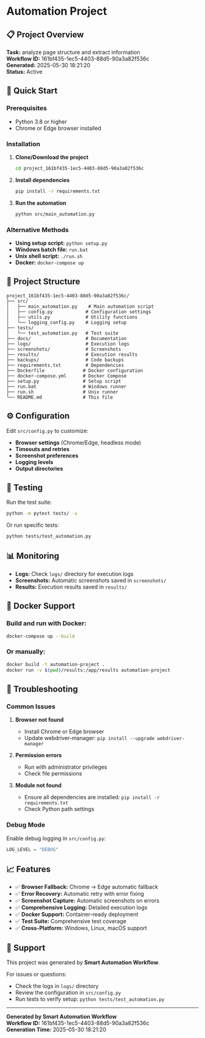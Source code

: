 # Automation Project

## 📋 Project Overview

**Task:** analyze page structure and extract information  
**Workflow ID:** 161bf435-1ec5-4403-88d5-90a3a82f536c  
**Generated:** 2025-05-30 18:21:20  
**Status:** Active

## 🚀 Quick Start

### Prerequisites
- Python 3.8 or higher
- Chrome or Edge browser installed

### Installation

1. **Clone/Download the project**
   ```bash
   cd project_161bf435-1ec5-4403-88d5-90a3a82f536c
   ```

2. **Install dependencies**
   ```bash
   pip install -r requirements.txt
   ```

3. **Run the automation**
   ```bash
   python src/main_automation.py
   ```

### Alternative Methods

- **Using setup script:** `python setup.py`
- **Windows batch file:** `run.bat`
- **Unix shell script:** `./run.sh`
- **Docker:** `docker-compose up`

## 📁 Project Structure

```
project_161bf435-1ec5-4403-88d5-90a3a82f536c/
├── src/
│   ├── main_automation.py    # Main automation script
│   ├── config.py            # Configuration settings
│   ├── utils.py             # Utility functions
│   └── logging_config.py    # Logging setup
├── tests/
│   └── test_automation.py   # Test suite
├── docs/                    # Documentation
├── logs/                    # Execution logs
├── screenshots/             # Screenshots
├── results/                 # Execution results
├── backups/                 # Code backups
├── requirements.txt         # Dependencies
├── Dockerfile              # Docker configuration
├── docker-compose.yml      # Docker Compose
├── setup.py                # Setup script
├── run.bat                 # Windows runner
├── run.sh                  # Unix runner
└── README.md               # This file
```

## ⚙️ Configuration

Edit `src/config.py` to customize:

- **Browser settings** (Chrome/Edge, headless mode)
- **Timeouts and retries**
- **Screenshot preferences**
- **Logging levels**
- **Output directories**

## 🧪 Testing

Run the test suite:
```bash
python -m pytest tests/ -v
```

Or run specific tests:
```bash
python tests/test_automation.py
```

## 📊 Monitoring

- **Logs:** Check `logs/` directory for execution logs
- **Screenshots:** Automatic screenshots saved in `screenshots/`
- **Results:** Execution results saved in `results/`

## 🐳 Docker Support

### Build and run with Docker:
```bash
docker-compose up --build
```

### Or manually:
```bash
docker build -t automation-project .
docker run -v $(pwd)/results:/app/results automation-project
```

## 🔧 Troubleshooting

### Common Issues

1. **Browser not found**
   - Install Chrome or Edge browser
   - Update webdriver-manager: `pip install --upgrade webdriver-manager`

2. **Permission errors**
   - Run with administrator privileges
   - Check file permissions

3. **Module not found**
   - Ensure all dependencies are installed: `pip install -r requirements.txt`
   - Check Python path settings

### Debug Mode

Enable debug logging in `src/config.py`:
```python
LOG_LEVEL = "DEBUG"
```

## 📈 Features

- ✅ **Browser Fallback:** Chrome → Edge automatic fallback
- ✅ **Error Recovery:** Automatic retry with error fixing
- ✅ **Screenshot Capture:** Automatic screenshots on errors
- ✅ **Comprehensive Logging:** Detailed execution logs
- ✅ **Docker Support:** Container-ready deployment
- ✅ **Test Suite:** Comprehensive test coverage
- ✅ **Cross-Platform:** Windows, Linux, macOS support

## 🤝 Support

This project was generated by **Smart Automation Workflow**.

For issues or questions:
- Check the logs in `logs/` directory
- Review the configuration in `src/config.py`
- Run tests to verify setup: `python tests/test_automation.py`

---

**Generated by Smart Automation Workflow**  
**Workflow ID:** 161bf435-1ec5-4403-88d5-90a3a82f536c  
**Generation Time:** 2025-05-30 18:21:20
